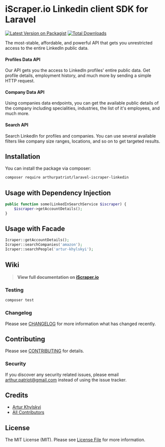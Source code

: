 # iScraper.io Linkedin client SDK for Laravel

[![Latest Version on Packagist](https://img.shields.io/packagist/v/arthurpatriot/laravel-iscraper-linkedin.svg?style=flat-square)](https://packagist.org/packages/arthurpatriot/laravel-iscraper-linkedin)
[![Total Downloads](https://img.shields.io/packagist/dt/arthurpatriot/laravel-iscraper-linkedin.svg?style=flat-square)](https://packagist.org/packages/arthurpatriot/laravel-iscraper-linkedin)

[comment]: <> (![GitHub Actions]&#40;https://github.com/arthurpatriot/laravel-iscraper-linkedin/actions/workflows/testing.yml/badge.svg&#41;)

The most-stable, affordable, and powerful API that gets you unrestricted access to the entire LinkedIn public data.

#### Profiles Data API

Our API gets you the access to LinkedIn profiles' entire public data. Get profile details, employment history, and much more by sending a simple HTTP request.

#### Company Data API

Using companies data endpoints, you can get the available public details of the company including specialities, industries, the list of it's employees, and much more.

#### Search API

Search LinkedIn for profiles and companies. You can use several available filters like company size ranges, locations, and so on to get targeted results.

## Installation

You can install the package via composer:

```bash
composer require arthurpatriot/laravel-iscraper-linkedin
```

## Usage with Dependency Injection

```php
public function some(LinkedInSearchService $iscraper) {
    $iscraper->getAccountDetails();
}
```

## Usage with Facade

```php
Icraper::getAccountDetails();
Icraper::searchCompanies('amazon');
Icraper::searchPeople('artur-khylskyi');
```

## Wiki

> #### View full documentation on [iScraper.io](https://iscraper.io/docs)

### Testing

```bash
composer test
```

### Changelog

Please see [CHANGELOG](CHANGELOG.md) for more information what has changed recently.

## Contributing

Please see [CONTRIBUTING](CONTRIBUTING.md) for details.

### Security

If you discover any security related issues, please email arthur.patriot@gmail.com instead of using the issue tracker.

## Credits

- [Artur Khylskyi](https://github.com/arthurpatriot)
- [All Contributors](../../contributors)

## License

The MIT License (MIT). Please see [License File](LICENSE.md) for more information.
